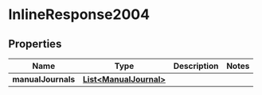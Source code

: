 

# InlineResponse2004


## Properties

Name | Type | Description | Notes
------------ | ------------- | ------------- | -------------
**manualJournals** | [**List&lt;ManualJournal&gt;**](ManualJournal.md) |  | 



